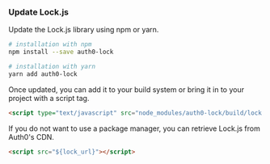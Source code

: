 ### Update Lock.js

Update the Lock.js library using npm or yarn.

```bash
# installation with npm
npm install --save auth0-lock

# installation with yarn
yarn add auth0-lock
```

Once updated, you can add it to your build system or bring it in to your project with a script tag.

```html
<script type="text/javascript" src="node_modules/auth0-lock/build/lock.js"></script>
```

If you do not want to use a package manager, you can retrieve Lock.js from Auth0's CDN.

```html
<script src="${lock_url}"></script>
```
